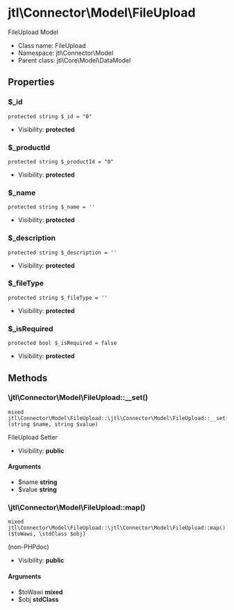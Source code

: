jtl\Connector\Model\FileUpload
===============

FileUpload Model




* Class name: FileUpload
* Namespace: jtl\Connector\Model
* Parent class: jtl\Core\Model\DataModel





Properties
----------


### $_id

```
protected string $_id = "0"
```





* Visibility: **protected**


### $_productId

```
protected string $_productId = "0"
```





* Visibility: **protected**


### $_name

```
protected string $_name = ''
```





* Visibility: **protected**


### $_description

```
protected string $_description = ''
```





* Visibility: **protected**


### $_fileType

```
protected string $_fileType = ''
```





* Visibility: **protected**


### $_isRequired

```
protected bool $_isRequired = false
```





* Visibility: **protected**


Methods
-------


### \jtl\Connector\Model\FileUpload::__set()

```
mixed jtl\Connector\Model\FileUpload::\jtl\Connector\Model\FileUpload::__set()(string $name, string $value)
```

FileUpload Setter



* Visibility: **public**

#### Arguments

* $name **string**
* $value **string**



### \jtl\Connector\Model\FileUpload::map()

```
mixed jtl\Connector\Model\FileUpload::\jtl\Connector\Model\FileUpload::map()($toWawi, \stdClass $obj)
```

(non-PHPdoc)



* Visibility: **public**

#### Arguments

* $toWawi **mixed**
* $obj **stdClass**


